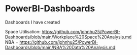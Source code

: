 # PowerBI-Dashboards
Dashboards I have created

Space Utilisation: https://github.com/johnhu25/PowerBI-Dashboards/blob/main/Workplace%20Space%20Analysis.md  
NBA = https://github.com/johnhu25/PowerBI-Dashboards/blob/main/NBA%20Data%20Analysis.md

